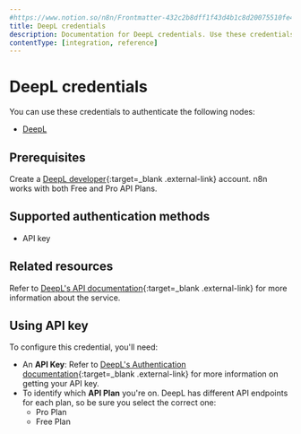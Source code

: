 ```yaml
---
#https://www.notion.so/n8n/Frontmatter-432c2b8dff1f43d4b1c8d20075510fe4
title: DeepL credentials
description: Documentation for DeepL credentials. Use these credentials to authenticate DeepL in n8n, a workflow automation platform.
contentType: [integration, reference]
---
```


# DeepL credentials

You can use these credentials to authenticate the following nodes:

- [DeepL](/integrations/builtin/app-nodes/n8n-nodes-base.deepl/)


## Prerequisites

Create a [DeepL developer](https://www.deepl.com/pro-api){:target=_blank .external-link} account. n8n works with both Free and Pro API Plans.

## Supported authentication methods

- API key

## Related resources

Refer to [DeepL's API documentation](https://developers.deepl.com/docs){:target=_blank .external-link} for more information about the service.

## Using API key

To configure this credential, you'll need:

- An **API Key**: Refer to [DeepL's Authentication documentation](https://developers.deepl.com/docs/getting-started/auth#authentication){:target=_blank .external-link} for more information on getting your API key.
- To identify which **API Plan** you're on. DeepL has different API endpoints for each plan, so be sure you select the correct one:
    - Pro Plan
    - Free Plan

